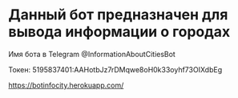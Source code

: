 # Данный бот предназначен для вывода информации о городах
Имя бота в Telegram @InformationAboutCitiesBot

Токен: 5195837401:AAHotbJz7rDMqwe8oH0k33oyhf73OIXdbEg

https://botinfocity.herokuapp.com/
